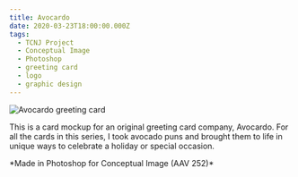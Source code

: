 ```yaml
---
title: Avocardo
date: 2020-03-23T18:00:00.000Z
tags:
  - TCNJ Project
  - Conceptual Image
  - Photoshop
  - greeting card
  - logo
  - graphic design
---
```

![Avocardo greeting card](/assets/avocardo-card-mockup.png)

This is a card mockup for an original greeting card company, Avocardo. For all the cards in this series, I took avocado puns and brought them to life in unique ways to celebrate a holiday or special occasion.

\*Made in Photoshop for Conceptual Image (AAV 252)\*